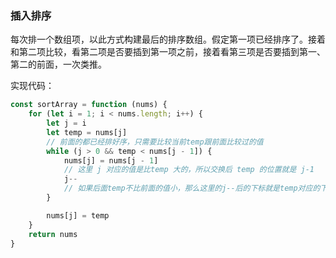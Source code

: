 ### 插入排序

每次排一个数组项，以此方式构建最后的排序数组。假定第一项已经排序了。接着和第二项比较，看第二项是否要插到第一项之前，接着看第三项是否要插到第一、第二的前面，一次类推。

实现代码：

```js
const sortArray = function (nums) {
    for (let i = 1; i < nums.length; i++) {
        let j = i
        let temp = nums[j]
        // 前面的都已经排好序，只需要比较当前temp跟前面比较过的值
        while (j > 0 && temp < nums[j - 1]) {
            nums[j] = nums[j - 1]
            // 这里 j 对应的值是比temp 大的，所以交换后 temp 的位置就是 j-1
            j--
            // 如果后面temp不比前面的值小，那么这里的j--后的下标就是temp对应的下标
        }

        nums[j] = temp
    }
    return nums
}
```
